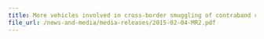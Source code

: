 ```yaml
---
title: More vehicles involved in cross-border smuggling of contraband cigarettes seized in 2014 
file_url: /news-and-media/media-releases/2015-02-04-MR2.pdf
---
```

